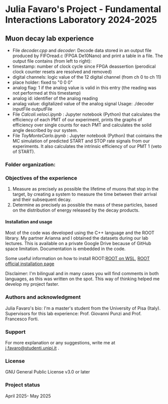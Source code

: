 # Julia Favaro's Project - Fundamental Interactions Laboratory 2024-2025

## Muon decay lab experience
- File _decoder.cpp_ and _decoder_: 
Decode data stored in an output file produced by FIFOread.c (FPGA De10Nano) and print a table in a file.
The output file contains (from left to right):
- timestamp: number of clock cycle since FPGA deassertion (perodical clock counter resets are resolved and removed)
- digital channels: logic value of the 12 digital channel (from ch 0 to ch 11)
- place holder: fixed to "0 0 0"
- analog flag: 1 if the analog value is valid in this entry (the reading was not performed at this timestamp)
- analog id: identifier of the analog reading
- analag value: digitalized value of the analog signal
Usage: ./decoder inputFile outputFile
- File _Calcoli.veloci.ipynb_ : 
Jupyter notebook (Python) that calculates the efficiency of each PMT of our experiment, prints the graphs of efficiency over single counts for each PMT and calculates the solid angle described by our system.
- File _ToyMonteCarlo.ipynb_ :
Jupyter notebook (Python) that cointains the MC simulation of predicted START and STOP rate signals from our experiments. It also calculates the intrinsic efficiency of our PMT 1 (veto of START). 

### Folder organization:

### Objectives of the experience
1. Measure as precisely as possible the lifetime of muons that stop in the target, by creating a system to measure the time between their arrival and their subsequent decay. 
2. Determine as precisely as possible the mass of these particles, based on the distribution of energy released by the decay products.

#### Installation and usage
Most of the code was developed using the C++ language and the ROOT library. My partner Arianna and I obtained the datasets during our lab lectures. This is available on a private Google Drive because of GitHub space limitation. Documentation is embedded in the code. 

Some useful information on how to install ROOT:[ROOT on WSL](https://root-forum.cern.ch/t/complete-root-installation-instructions-for-wsl-ubuntu-18-04-on-windows-10/35148/3), [ROOT official installation page](https://root.cern/install/)

Disclaimer: I'm bilingual and in many cases you will find comments in both languages, as this was written on the spot. This way of thinking helped me develop my project faster.

### Authors and acknowledgment
Julia Favaro's bio: I'm a master's student from the University of Pisa (Italy). 
Supervisors for this lab experience: Prof. Giovanni Punzi and Prof. Francesco Forti.

### Support
For more explanation or any suggestions, write me at j.favaro@studenti.unipi.it .

### License
GNU General Public License v3.0 or later

### Project status
April 2025- May 2025
